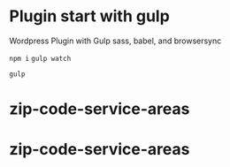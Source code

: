 # Plugin start with gulp

Wordpress Plugin with Gulp sass, babel, and browsersync

``npm i``
``gulp watch``

``gulp``
# zip-code-service-areas
# zip-code-service-areas
